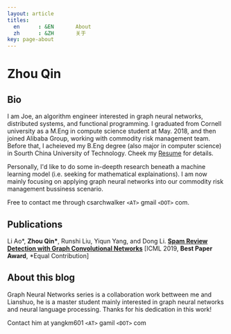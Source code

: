 ```yaml
---
layout: article
titles:
  en      : &EN       About
  zh      : &ZH       关于
key: page-about
---
```

# Zhou Qin

## Bio

I am Joe,  an algorithm engineer interested in graph neural networks, distributed systems, and functional programming. I graduated from Cornell university as a M.Eng in compute science student at May. 2018, and then joined Alibaba Group, working with commodity risk management team. Before that, I acheieved my B.Eng degree (also major in computer science) in Sourth China University of Technology. Cheek my [Resume](https://github.com/archwalker/archwalker.github.io/blob/master/_posts/Curriculum_Vitae.pdf) for details.

Personally, I'd like to do some in-deepth research beneath a machine learning model (i.e. seeking for mathematical explainations). I am now mainly focusing on applying graph neural networks into our commodity risk management bussiness scenario. 

 Free to contact me through csarchwalker `<AT>` gmail `<DOT>` com.

## Publications

Li Ao\*, __Zhou Qin\*__, Runshi Liu, Yiqun Yang, and Dong Li. [**Spam Review Detection with Graph Convolutional Networks**](https://arxiv.org/abs/1908.10679) [ICML 2019, **Best Paper Award**, \*Equal Contribution]

## About this blog

Graph Neural Networks series is a collaboration work bettween me and Lianshuo, he is a master student mainly interested in graph neural networks and neural language processing. Thanks for his dedication in this work!

Contact him at yangkm601 `<AT>` gamil `<DOT>` com
